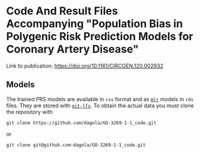 # Code And Result Files Accompanying "Population Bias in Polygenic Risk Prediction Models for Coronary Artery Disease"

Link to publication: https://doi.org/10.1161/CIRCGEN.120.002932

## Models

The trained PRS models are available in `csv` format and as [`mlr`](https://mlr-org.com/) models in `rds` files.
They are stored with [`git-lfs`](https://git-lfs.github.com/).
To obtain the actual data you must clone the repository with 

```git clone https://github.com/dagola/GO-3269-1-1_code.git``` 

or 

```git clone git@github.com:dagola/GO-3269-1-1_code.git```

